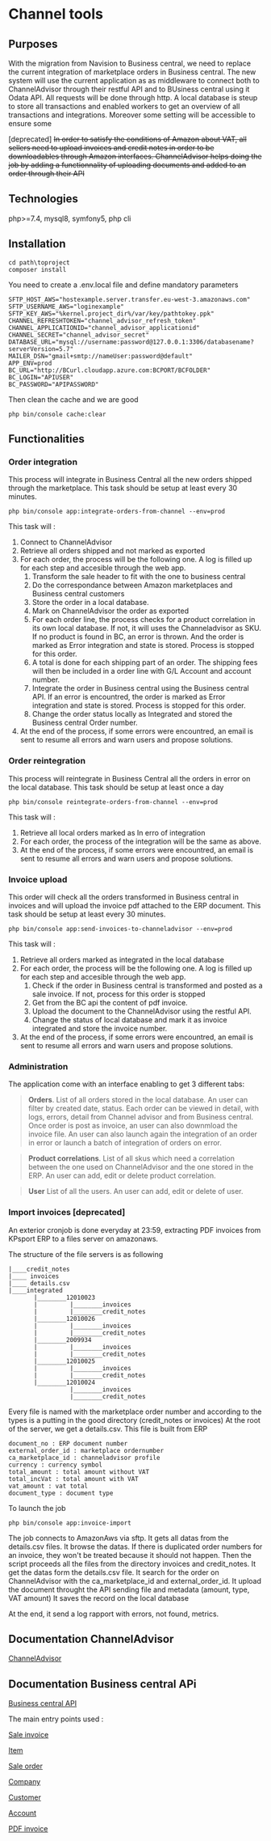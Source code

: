 # Channel tools

## Purposes
With the migration from Navision to Business central, we need to replace the current integration of marketplace orders in Business central. 
The new system will use the current application as as middleware to connect both to ChannelAdvisor through their restful API and to BUsiness central using it Odata API.
All requests will be done through http.
A local database is steup to store all transactions and enabled workers to get an overview of all transactions and integrations.
Moreover some setting will be accessible to ensure some 

[deprecated] 
~~In order to satisfy the conditions of Amazon about VAT, all sellers need to upload invoices and credit notes in order to be downloadables through Amazon interfaces.
ChannelAdvisor helps doing the job by adding a functionnality of uploading documents and added to an order through their API~~

## Technologies
php>=7.4, mysql8, symfony5, php cli

## Installation
```
cd path\toproject
composer install
```

You need to create a .env.local file and define mandatory parameters
```
SFTP_HOST_AWS="hostexample.server.transfer.eu-west-3.amazonaws.com"
SFTP_USERNAME_AWS="loginexample"
SFTP_KEY_AWS="%kernel.project_dir%/var/key/pathtokey.ppk"
CHANNEL_REFRESHTOKEN="channel_advisor_refresh_token"
CHANNEL_APPLICATIONID="channel_advisor_applicationid"
CHANNEL_SECRET="channel_advisor_secret"
DATABASE_URL="mysql://username:password@127.0.0.1:3306/databasename?serverVersion=5.7"
MAILER_DSN="gmail+smtp://nameUser:password@default"
APP_ENV=prod
BC_URL="http://BCurl.cloudapp.azure.com:BCPORT/BCFOLDER"
BC_LOGIN="APIUSER"
BC_PASSWORD="APIPASSWORD"
```
Then clean the cache and we are good

```
php bin/console cache:clear
```

## Functionalities
### Order integration
This process will integrate in Business Central all the new orders shipped through the marketplace.
This task should be setup at least every 30 minutes. 

```
php bin/console app:integrate-orders-from-channel --env=prod
```

This task will :
1. Connect to ChannelAdvisor
2. Retrieve all orders shipped and not marked as exported
3. For each order, the process will be the following one. A log is filled up for each step and accesible through the web app.
    1. Transform the sale header to fit with the one to business central
    2. Do the correspondance between Amazon marketplaces and Business central customers
    3. Store the order in a local database.
    4. Mark on ChannelAdvisor the order as exported
    5. For each order line, the process checks for a product correlation in its own local database. If not, it will uses the Channeladvisor as SKU. If no product is found in BC, an error is thrown. And the order is marked as Error integration and state is stored. Process is stopped for this order.
    6. A total is done for each shipping part of an order. The shipping fees will then be included in a order line with G/L Account and account number.
    7. Integrate the order in Business central using the Business central API. If an error is encountred, the order is marked as Error integration and state is stored. Process is stopped for this order.
    8. Change the order status locally as Integrated and stored the Business central Order number.
4. At the end of the process, if some errors were encountred, an email is sent to resume all errors and warn users and propose solutions.


### Order reintegration
This process will reintegrate in Business Central all the orders in error on the local database.
This task should be setup at least once a day 

```
php bin/console reintegrate-orders-from-channel --env=prod
```

This task will :
1. Retrieve all local orders marked as In erro of integration
2. For each order, the process of the integration will be the same as above.
3. At the end of the process, if some errors were encountred, an email is sent to resume all errors and warn users and propose solutions.


### Invoice upload
This order will check all the orders transformed in Business central in invoices and will upload the invoice pdf attached to the ERP document.
This task should be setup at least every 30 minutes. 

```
php bin/console app:send-invoices-to-channeladvisor --env=prod
```

This task will :
1. Retrieve all orders marked as integrated in the local database
2. For each order, the process will be the following one. A log is filled up for each step and accesible through the web app.
    1. Check if the order in Business central is transformed and posted as a sale invoice. If not, process for this order is stopped
    2. Get from the BC api the content of pdf invoice.
    3. Upload the document to the ChannelAdvisor using the restful API.
    4. Change the status of local database and mark it as invoice integrated and store the invoice number.
4. At the end of the process, if some errors were encountred, an email is sent to resume all errors and warn users and propose solutions.

### Administration
The application come with an interface enabling to get 3 different tabs:
> **Orders**.
List of all orders stored in the local database. An user can filter by created date, status.
Each order can be viewed in detail, with logs, errors, detail from Channel advisor and from Business central. Once order is post as invoice, an user can also downmload the invoice file.
An user can also launch again the integration of an order in error or launch a batch of integration of orders on error.

> **Product correlations**.
List of all skus which need a correlation between the one used on ChannelAdvisor and the one stored in the ERP. An user can add, edit or delete product correlation.

> **User** 
List of all the users.
An user can add, edit or delete of user.


### Import invoices [deprecated]
An exterior cronjob is done everyday at 23:59, extracting PDF invoices from KPsport ERP to a files server on amazonaws.

The structure of the file servers is as following

```
|____credit_notes
|____ invoices
|____ details.csv
|____integrated
       |________12010023
       |         |________invoices
       |         |________credit_notes
       |________12010026
       |         |________invoices
       |         |________credit_notes
       |________2009934
       |         |________invoices
       |         |________credit_notes
       |________12010025
       |         |________invoices
       |         |________credit_notes
       |________12010024
                 |________invoices
                 |________credit_notes
```

Every file is named with the marketplace order number and according to the types is a putting in the good directory (credit_notes or invoices) 
At the root of the server, we get a details.csv. This file is built from  ERP 

```
document_no : ERP document number
external_order_id : marketplace ordernumber
ca_marketplace_id : channeladvisor profile
currency : currency symbol
total_amount : total amount without VAT
total_incVat : total amount with VAT
vat_amount : vat total 
document_type : document type
```

To launch the job 

```
php bin/console app:invoice-import
```

The job connects to AmazonAws via sftp.
It gets all datas from the details.csv files.
It browse the datas. If there is duplicated order numbers for an invoice, they won't be treated because it should not happen.
Then the script proceeds all the files from the directory invoices and credit_notes.
It get the datas form the details.csv file.
It search for the order on ChannelAdvisor with the ca_marketplace_id and external_order_id.
It upload the document throught the API sending file and metadata (amount, type, VAT amount)
It saves the record on the local database

At the end, it send a log rapport with errors, not found, metrics.

## Documentation ChannelAdvisor
[ChannelAdvisor](https://developer.channeladvisor.com/working-with-orders/channel-documents/)

## Documentation Business central APi
[Business central API](https://docs.microsoft.com/en-us/dynamics365/business-central/dev-itpro/api-reference/v1.0/)

The main entry points used :

[Sale invoice](https://docs.microsoft.com/en-us/dynamics365/business-central/dev-itpro/api-reference/v1.0/resources/dynamics_salesinvoice)

[Item](https://docs.microsoft.com/en-us/dynamics365/business-central/dev-itpro/api-reference/v1.0/resources/dynamics_item)

[Sale order](https://docs.microsoft.com/en-us/dynamics365/business-central/dev-itpro/api-reference/v1.0/resources/dynamics_salesorder)

[Company](https://docs.microsoft.com/en-us/dynamics365/business-central/dev-itpro/api-reference/v1.0/resources/dynamics_companies)

[Customer](https://docs.microsoft.com/en-us/dynamics365/business-central/dev-itpro/api-reference/v1.0/resources/dynamics_customer)

[Account](https://docs.microsoft.com/en-us/dynamics365/business-central/dev-itpro/api-reference/v1.0/resources/dynamics_account)

[PDF invoice](https://docs.microsoft.com/en-us/dynamics365/business-central/dev-itpro/api-reference/v1.0/api/dynamics_salesquote_pdfdocument)